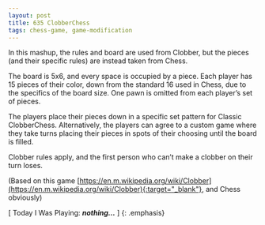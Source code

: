 ```yaml
---
layout: post
title: 635 ClobberChess
tags: chess-game, game-modification
---
```

In this mashup, the rules and board are used from Clobber, but the pieces (and their specific rules) are instead taken from Chess.

The board is 5x6, and every space is occupied by a piece.  Each player has 15 pieces of their color, down from the standard 16 used in Chess, due to the specifics of the board size.  One pawn is omitted from each player’s set of pieces.

The players place their pieces down in a specific set pattern for Classic ClobberChess.  Alternatively, the players can agree to a custom game where they take turns placing their pieces in spots of their choosing until the board is filled.

Clobber rules apply, and the first person who can’t make a clobber on their turn loses.

(Based on this game [https://en.m.wikipedia.org/wiki/Clobber](https://en.m.wikipedia.org/wiki/Clobber){:target="_blank"}, and Chess obviously)

[ Today I Was Playing: ***nothing...*** ]
{: .emphasis}